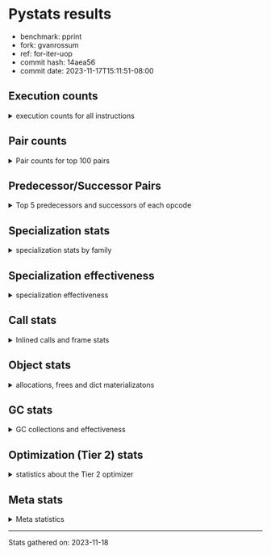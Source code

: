 
# Pystats results

- benchmark: pprint
- fork: gvanrossum
- ref: for-iter-uop
- commit hash: 14aea56
- commit date: 2023-11-17T15:11:51-08:00

## Execution counts

<details>
<summary> execution counts for all instructions </summary>

|Name | Count | Self | Cumulative | Miss ratio | 
|---|---:|---:|---:|---:|
| LOAD_FAST | 4,280,021,520 | 19.2% | 19.2% |  |
| STORE_FAST | 1,976,008,400 | 8.9% | 28.1% |  |
| LOAD_GLOBAL_BUILTIN | 1,848,006,100 | 8.3% | 36.4% |  |
| LOAD_CONST | 1,464,005,200 | 6.6% | 43.0% |  |
| POP_JUMP_IF_FALSE | 1,448,005,440 | 6.5% | 49.5% |  |
| TO_BOOL_BOOL | 1,208,002,400 | 5.4% | 54.9% |  |
| LOAD_FAST_LOAD_FAST | 1,008,008,880 | 4.5% | 59.4% |  |
| CALL_BUILTIN_FAST | 624,002,340 | 2.8% | 62.2% |  |
| RETURN_VALUE | 608,001,360 | 2.7% | 64.9% |  |
| POP_JUMP_IF_TRUE | 600,000,640 | 2.7% | 67.6% |  |
| RESUME_CHECK | 512,003,980 | 2.3% | 69.9% |  |
| CALL_BUILTIN_O | 496,001,400 | 2.2% | 72.2% |  |
| CALL_PY_EXACT_ARGS | 344,003,720 | 1.5% | 73.7% |  |
| POP_TOP | 344,001,360 | 1.5% | 75.2% |  |
| LOAD_ATTR | 336,087,040 | 1.5% | 76.8% |  |
| LOAD_ATTR_METHOD_WITH_VALUES | 320,003,980 | 1.4% | 78.2% |  |
| BUILD_TUPLE | 312,000,560 | 1.4% | 79.6% |  |
| LOAD_GLOBAL_MODULE | 304,001,420 | 1.4% | 81.0% |  |
| CONTAINS_OP | 280,002,000 | 1.3% | 82.2% |  |
| UNPACK_SEQUENCE_TUPLE | 264,000,340 | 1.2% | 83.4% |  |
| IS_OP | 240,000,560 | 1.1% | 84.5% |  |
| ENTER_EXECUTOR | 239,998,400 | 1.1% | 85.6% |  |
| PUSH_NULL | 232,001,440 | 1.0% | 86.6% |  |
| CALL_TYPE_1 | 184,001,300 | 0.8% | 87.4% |  |
| LOAD_ATTR_INSTANCE_VALUE | 176,001,560 | 0.8% | 88.2% |  |
| INTERPRETER_EXIT | 168,000,160 | 0.8% | 89.0% |  |
| FOR_ITER_LIST | 136,860,620 | 0.6% | 89.6% | 33.4% |
| LOAD_ATTR_METHOD_NO_DICT | 120,000,640 | 0.5% | 90.1% |  |
| EXTENDED_ARG | 120,000,160 | 0.5% | 90.7% |  |
| RETURN_CONST | 104,000,240 | 0.5% | 91.1% |  |
| CALL_METHOD_DESCRIPTOR_O | 104,000,180 | 0.5% | 91.6% |  |
| FOR_ITER_TUPLE | 96,863,760 | 0.4% | 92.0% | 47.2% |
| CALL | 96,027,540 | 0.4% | 92.5% |  |
| BINARY_OP | 96,025,120 | 0.4% | 92.9% |  |
| BINARY_OP_ADD_INT | 96,000,320 | 0.4% | 93.3% |  |
| DELETE_SUBSCR | 96,000,240 | 0.4% | 93.8% |  |
| GET_ITER | 96,000,160 | 0.4% | 94.2% |  |
| BUILD_LIST | 96,000,160 | 0.4% | 94.6% |  |
| STORE_SUBSCR_DICT | 96,000,140 | 0.4% | 95.0% |  |
| COPY | 96,000,080 | 0.4% | 95.5% |  |
| TO_BOOL_NONE | 96,000,080 | 0.4% | 95.9% |  |
| FORMAT_SIMPLE | 96,000,000 | 0.4% | 96.3% |  |
| CONVERT_VALUE | 96,000,000 | 0.4% | 96.8% |  |
| STORE_ATTR_SLOT | 95,999,960 | 0.4% | 97.2% |  |
| BINARY_SUBSCR_TUPLE_INT | 95,999,920 | 0.4% | 97.6% |  |
| COMPARE_OP_INT | 80,000,160 | 0.4% | 98.0% |  |
| TO_BOOL | 72,019,860 | 0.3% | 98.3% |  |
| CALL_LEN | 56,000,020 | 0.3% | 98.6% |  |
| JUMP_FORWARD | 48,000,240 | 0.2% | 98.8% |  |
| BUILD_STRING | 48,000,000 | 0.2% | 99.0% |  |
| LOAD_ATTR_SLOT | 47,999,920 | 0.2% | 99.2% |  |
| STORE_FAST_STORE_FAST | 32,000,480 | 0.1% | 99.4% |  |
| NOP | 24,000,640 | 0.1% | 99.5% |  |
| CALL_METHOD_DESCRIPTOR_NOARGS | 24,000,560 | 0.1% | 99.6% |  |
| UNPACK_SEQUENCE_TWO_TUPLE | 24,000,280 | 0.1% | 99.7% |  |
| TO_BOOL_LIST | 24,000,120 | 0.1% | 99.8% |  |
| CALL_KW | 24,000,000 | 0.1% | 99.9% |  |
| BINARY_OP_SUBTRACT_INT | 16,000,300 | 0.1% | 100.0% |  |
| LOAD_ATTR_METHOD_LAZY_DICT | 8,000,160 | 0.0% | 100.0% |  |
| LOAD_GLOBAL | 2,560 | 0.0% | 100.0% |  |
| JUMP_BACKWARD | 1,780 | 0.0% | 100.0% |  |
| UNPACK_SEQUENCE | 360 | 0.0% | 100.0% |  |
| RESUME | 340 | 0.0% | 100.0% |  |
| COMPARE_OP | 320 | 0.0% | 100.0% |  |
| LOAD_DEREF | 320 | 0.0% | 100.0% |  |
| LOAD_ATTR_MODULE | 240 | 0.0% | 100.0% |  |
| STORE_SUBSCR | 200 | 0.0% | 100.0% |  |
| BINARY_SUBSCR | 160 | 0.0% | 100.0% |  |
| CALL_FUNCTION_EX | 160 | 0.0% | 100.0% |  |
| COPY_FREE_VARS | 160 | 0.0% | 100.0% |  |
| FOR_ITER | 160 | 0.0% | 100.0% |  |
| BINARY_OP_SUBTRACT_FLOAT | 120 | 0.0% | 100.0% |  |
| CHECK_EXC_MATCH | 80 | 0.0% | 100.0% |  |
| POP_EXCEPT | 80 | 0.0% | 100.0% |  |
| PUSH_EXC_INFO | 80 | 0.0% | 100.0% |  |
| BUILD_MAP | 80 | 0.0% | 100.0% |  |
| POP_JUMP_IF_NONE | 80 | 0.0% | 100.0% |  |
| STORE_ATTR | 80 | 0.0% | 100.0% |  |
| BINARY_OP_ADD_UNICODE | 60 | 0.0% | 100.0% |  |
| CALL_METHOD_DESCRIPTOR_FAST | 60 | 0.0% | 100.0% |  |
| LOAD_ATTR_NONDESCRIPTOR_WITH_VALUES | 60 | 0.0% | 100.0% |  |


</details>

## Pair counts

<details>
<summary> Pair counts for top 100 pairs </summary>

|Pair | Count | Self | Cumulative | 
|---|---:|---:|---:|
| LOAD_GLOBAL_BUILTIN LOAD_FAST | 1,152,004,560 | 5.2% | 5.2% |
| STORE_FAST LOAD_FAST | 1,000,004,560 | 4.5% | 9.7% |
| LOAD_FAST LOAD_GLOBAL_BUILTIN | 696,001,120 | 3.1% | 12.8% |
| POP_JUMP_IF_FALSE LOAD_GLOBAL_BUILTIN | 664,001,320 | 3.0% | 15.8% |
| TO_BOOL_BOOL POP_JUMP_IF_FALSE | 632,002,180 | 2.8% | 18.6% |
| STORE_FAST STORE_FAST | 512,000,800 | 2.3% | 20.9% |
| POP_JUMP_IF_FALSE LOAD_FAST | 496,002,560 | 2.2% | 23.1% |
| LOAD_FAST TO_BOOL_BOOL | 488,000,360 | 2.2% | 25.3% |
| TO_BOOL_BOOL POP_JUMP_IF_TRUE | 480,000,100 | 2.2% | 27.5% |
| CALL_BUILTIN_FAST TO_BOOL_BOOL | 456,000,880 | 2.0% | 29.5% |
| LOAD_GLOBAL_BUILTIN CALL_BUILTIN_FAST | 456,000,880 | 2.0% | 31.6% |
| LOAD_FAST CALL_BUILTIN_O | 448,001,200 | 2.0% | 33.6% |
| LOAD_FAST LOAD_CONST | 432,001,360 | 1.9% | 35.5% |
| LOAD_CONST LOAD_CONST | 360,001,360 | 1.6% | 37.1% |
| CALL_PY_EXACT_ARGS RESUME_CHECK | 344,003,720 | 1.5% | 38.7% |
| POP_TOP LOAD_FAST | 336,000,960 | 1.5% | 40.2% |
| LOAD_FAST LOAD_ATTR_METHOD_WITH_VALUES | 320,003,720 | 1.4% | 41.6% |
| BUILD_TUPLE RETURN_VALUE | 312,000,560 | 1.4% | 43.0% |
| CONTAINS_OP POP_JUMP_IF_FALSE | 280,002,000 | 1.3% | 44.3% |
| LOAD_CONST STORE_FAST | 264,000,720 | 1.2% | 45.5% |
| RETURN_VALUE RETURN_VALUE | 264,000,480 | 1.2% | 46.7% |
| RETURN_VALUE UNPACK_SEQUENCE_TUPLE | 264,000,200 | 1.2% | 47.8% |
| UNPACK_SEQUENCE_TUPLE STORE_FAST | 256,000,280 | 1.1% | 49.0% |
| LOAD_ATTR IS_OP | 240,000,560 | 1.1% | 50.1% |
| LOAD_GLOBAL_BUILTIN LOAD_ATTR | 240,000,400 | 1.1% | 51.1% |
| POP_JUMP_IF_TRUE LOAD_FAST | 240,000,240 | 1.1% | 52.2% |
| POP_JUMP_IF_TRUE ENTER_EXECUTOR | 239,998,300 | 1.1% | 53.3% |
| LOAD_FAST PUSH_NULL | 232,001,120 | 1.0% | 54.3% |
| PUSH_NULL LOAD_FAST | 232,000,720 | 1.0% | 55.4% |
| CALL_BUILTIN_O POP_TOP | 232,000,460 | 1.0% | 56.4% |
| STORE_FAST LOAD_GLOBAL_BUILTIN | 224,000,720 | 1.0% | 57.4% |
| LOAD_ATTR_METHOD_WITH_VALUES LOAD_FAST_LOAD_FAST | 208,003,700 | 0.9% | 58.4% |
| LOAD_FAST_LOAD_FAST LOAD_FAST_LOAD_FAST | 208,002,400 | 0.9% | 59.3% |
| LOAD_FAST_LOAD_FAST CALL_PY_EXACT_ARGS | 208,002,400 | 0.9% | 60.2% |
| IS_OP POP_JUMP_IF_FALSE | 192,000,400 | 0.9% | 61.1% |
| RESUME_CHECK LOAD_GLOBAL_BUILTIN | 184,001,720 | 0.8% | 61.9% |
| LOAD_FAST CALL_TYPE_1 | 184,001,240 | 0.8% | 62.7% |
| CALL_TYPE_1 STORE_FAST | 184,001,240 | 0.8% | 63.6% |
| LOAD_GLOBAL_MODULE CONTAINS_OP | 184,001,240 | 0.8% | 64.4% |
| LOAD_FAST LOAD_GLOBAL_MODULE | 184,001,200 | 0.8% | 65.2% |
| LOAD_FAST LOAD_ATTR_INSTANCE_VALUE | 176,001,320 | 0.8% | 66.0% |
| CALL_BUILTIN_FAST STORE_FAST | 168,001,260 | 0.8% | 66.8% |
| LOAD_CONST CALL_BUILTIN_FAST | 168,000,720 | 0.8% | 67.5% |
| LOAD_ATTR_INSTANCE_VALUE TO_BOOL_BOOL | 168,000,680 | 0.8% | 68.3% |
| LOAD_CONST BUILD_TUPLE | 168,000,400 | 0.8% | 69.0% |
| CALL_BUILTIN_O LOAD_CONST | 168,000,320 | 0.8% | 69.8% |
| CACHE RESUME_CHECK | 168,000,000 | 0.8% | 70.5% |
| RESUME_CHECK LOAD_FAST | 160,002,140 | 0.7% | 71.3% |
| EXTENDED_ARG POP_JUMP_IF_FALSE | 120,000,160 | 0.5% | 71.8% |
| LOAD_FAST_LOAD_FAST LOAD_FAST | 112,001,440 | 0.5% | 72.3% |
| LOAD_FAST CALL_PY_EXACT_ARGS | 112,001,280 | 0.5% | 72.8% |
| LOAD_FAST LOAD_FAST_LOAD_FAST | 112,000,320 | 0.5% | 73.3% |
| LOAD_ATTR_METHOD_WITH_VALUES LOAD_FAST | 112,000,280 | 0.5% | 73.8% |
| LOAD_FAST CALL_METHOD_DESCRIPTOR_O | 103,999,960 | 0.5% | 74.3% |
| LOAD_FAST LOAD_ATTR | 96,001,560 | 0.4% | 74.7% |
| LOAD_FAST_LOAD_FAST CONTAINS_OP | 96,000,720 | 0.4% | 75.1% |
| LOAD_CONST LOAD_FAST_LOAD_FAST | 96,000,640 | 0.4% | 75.6% |
| POP_JUMP_IF_FALSE LOAD_CONST | 96,000,640 | 0.4% | 76.0% |
| CALL_BUILTIN_O STORE_FAST | 96,000,620 | 0.4% | 76.4% |
| STORE_FAST LOAD_CONST | 96,000,320 | 0.4% | 76.9% |
| LOAD_ATTR STORE_FAST | 96,000,280 | 0.4% | 77.3% |
| LOAD_FAST_LOAD_FAST DELETE_SUBSCR | 96,000,240 | 0.4% | 77.7% |
| BINARY_OP LOAD_FAST_LOAD_FAST | 96,000,180 | 0.4% | 78.2% |
| BUILD_LIST STORE_FAST | 96,000,160 | 0.4% | 78.6% |
| LOAD_FAST GET_ITER | 96,000,160 | 0.4% | 79.0% |
| LOAD_FAST_LOAD_FAST BUILD_TUPLE | 96,000,160 | 0.4% | 79.4% |
| POP_JUMP_IF_FALSE LOAD_FAST_LOAD_FAST | 96,000,160 | 0.4% | 79.9% |
| STORE_FAST BUILD_LIST | 96,000,160 | 0.4% | 80.3% |
| BINARY_OP_ADD_INT STORE_FAST | 96,000,140 | 0.4% | 80.7% |
| LOAD_CONST BINARY_OP_ADD_INT | 96,000,120 | 0.4% | 81.2% |
| TO_BOOL_BOOL EXTENDED_ARG | 96,000,120 | 0.4% | 81.6% |
| POP_JUMP_IF_FALSE POP_TOP | 96,000,080 | 0.4% | 82.0% |
| CALL_METHOD_DESCRIPTOR_O BINARY_OP | 96,000,080 | 0.4% | 82.5% |
| LOAD_ATTR_METHOD_NO_DICT LOAD_FAST | 96,000,080 | 0.4% | 82.9% |
| STORE_SUBSCR_DICT LOAD_CONST | 96,000,080 | 0.4% | 83.3% |
| TO_BOOL_NONE POP_JUMP_IF_FALSE | 96,000,080 | 0.4% | 83.8% |
| LOAD_FAST_LOAD_FAST STORE_SUBSCR_DICT | 96,000,040 | 0.4% | 84.2% |
| CONVERT_VALUE FORMAT_SIMPLE | 96,000,000 | 0.4% | 84.6% |
| LOAD_CONST LOAD_ATTR_METHOD_NO_DICT | 96,000,000 | 0.4% | 85.1% |
| LOAD_FAST CONVERT_VALUE | 96,000,000 | 0.4% | 85.5% |
| LOAD_FAST COPY | 96,000,000 | 0.4% | 85.9% |
| LOAD_FAST TO_BOOL_NONE | 96,000,000 | 0.4% | 86.3% |
| RETURN_CONST INTERPRETER_EXIT | 96,000,000 | 0.4% | 86.8% |
| RESUME_CHECK LOAD_FAST_LOAD_FAST | 95,999,960 | 0.4% | 87.2% |
| STORE_ATTR_SLOT RETURN_CONST | 95,999,960 | 0.4% | 87.6% |
| LOAD_FAST_LOAD_FAST STORE_ATTR_SLOT | 95,999,920 | 0.4% | 88.1% |
| BINARY_SUBSCR_TUPLE_INT CALL | 95,999,920 | 0.4% | 88.5% |
| LOAD_GLOBAL_MODULE LOAD_FAST | 95,999,920 | 0.4% | 88.9% |
| COPY TO_BOOL_BOOL | 95,999,840 | 0.4% | 89.4% |
| LOAD_CONST BINARY_SUBSCR_TUPLE_INT | 95,999,840 | 0.4% | 89.8% |
| ENTER_EXECUTOR FOR_ITER_LIST | 78,085,140 | 0.4% | 90.1% |
| LOAD_FAST TO_BOOL | 72,000,760 | 0.3% | 90.5% |
| TO_BOOL POP_JUMP_IF_TRUE | 72,000,260 | 0.3% | 90.8% |
| DELETE_SUBSCR LOAD_FAST | 72,000,160 | 0.3% | 91.1% |
| RETURN_VALUE INTERPRETER_EXIT | 72,000,160 | 0.3% | 91.4% |
| POP_JUMP_IF_TRUE LOAD_CONST | 72,000,160 | 0.3% | 91.8% |
| ENTER_EXECUTOR POP_JUMP_IF_FALSE | 71,999,760 | 0.3% | 92.1% |
| FOR_ITER_TUPLE STORE_FAST | 58,172,940 | 0.3% | 92.3% |
| FOR_ITER_LIST LOAD_FAST_LOAD_FAST | 58,171,180 | 0.3% | 92.6% |
| ENTER_EXECUTOR FOR_ITER_TUPLE | 57,914,220 | 0.3% | 92.9% |


</details>

## Predecessor/Successor Pairs

<details>
<summary> Top 5 predecessors and successors of each opcode </summary>

### CACHE

<details>
<summary> Successors and predecessors for CACHE </summary>

|Successors | Count | Percentage | 
|---|---:|---:|
| RESUME_CHECK | 168,000,000 | 100.0% |
| RESUME | 160 | 0.0% |


</details>

### BINARY_SUBSCR

<details>
<summary> Successors and predecessors for BINARY_SUBSCR </summary>

|Predecessors | Count | Percentage | 
|---|---:|---:|
| LOAD_CONST | 160 | 100.0% |

|Successors | Count | Percentage | 
|---|---:|---:|
| CALL | 80 | 50.0% |
| BINARY_SUBSCR_TUPLE_INT | 80 | 50.0% |


</details>

### CHECK_EXC_MATCH

<details>
<summary> Successors and predecessors for CHECK_EXC_MATCH </summary>

|Predecessors | Count | Percentage | 
|---|---:|---:|
| LOAD_GLOBAL_BUILTIN | 60 | 75.0% |
| LOAD_GLOBAL | 20 | 25.0% |

|Successors | Count | Percentage | 
|---|---:|---:|
| POP_JUMP_IF_FALSE | 80 | 100.0% |


</details>

### DELETE_SUBSCR

<details>
<summary> Successors and predecessors for DELETE_SUBSCR </summary>

|Predecessors | Count | Percentage | 
|---|---:|---:|
| LOAD_FAST_LOAD_FAST | 96,000,240 | 100.0% |

|Successors | Count | Percentage | 
|---|---:|---:|
| LOAD_FAST | 72,000,160 | 75.0% |
| LOAD_CONST | 24,000,000 | 25.0% |
| RETURN_CONST | 80 | 0.0% |


</details>

### FORMAT_SIMPLE

<details>
<summary> Successors and predecessors for FORMAT_SIMPLE </summary>

|Predecessors | Count | Percentage | 
|---|---:|---:|
| CONVERT_VALUE | 96,000,000 | 100.0% |

|Successors | Count | Percentage | 
|---|---:|---:|
| BUILD_STRING | 48,000,000 | 50.0% |
| LOAD_CONST | 48,000,000 | 50.0% |


</details>

### GET_ITER

<details>
<summary> Successors and predecessors for GET_ITER </summary>

|Predecessors | Count | Percentage | 
|---|---:|---:|
| LOAD_FAST | 96,000,160 | 100.0% |

|Successors | Count | Percentage | 
|---|---:|---:|
| FOR_ITER_LIST | 57,913,000 | 60.3% |
| FOR_ITER_TUPLE | 38,087,040 | 39.7% |
| FOR_ITER | 120 | 0.0% |


</details>

### INTERPRETER_EXIT

<details>
<summary> Successors and predecessors for INTERPRETER_EXIT </summary>

|Predecessors | Count | Percentage | 
|---|---:|---:|
| RETURN_CONST | 96,000,000 | 57.1% |
| RETURN_VALUE | 72,000,160 | 42.9% |


</details>

### NOP

<details>
<summary> Successors and predecessors for NOP </summary>

|Predecessors | Count | Percentage | 
|---|---:|---:|
| RESUME_CHECK | 23,999,960 | 100.0% |
| STORE_FAST | 480 | 0.0% |
| POP_TOP | 160 | 0.0% |
| RESUME | 40 | 0.0% |

|Successors | Count | Percentage | 
|---|---:|---:|
| LOAD_FAST | 24,000,000 | 100.0% |
| LOAD_GLOBAL_BUILTIN | 400 | 0.0% |
| LOAD_DEREF | 160 | 0.0% |
| LOAD_GLOBAL | 80 | 0.0% |


</details>

### POP_EXCEPT

<details>
<summary> Successors and predecessors for POP_EXCEPT </summary>

|Predecessors | Count | Percentage | 
|---|---:|---:|
| STORE_FAST | 80 | 100.0% |

|Successors | Count | Percentage | 
|---|---:|---:|
| JUMP_BACKWARD | 80 | 100.0% |


</details>

### POP_TOP

<details>
<summary> Successors and predecessors for POP_TOP </summary>

|Predecessors | Count | Percentage | 
|---|---:|---:|
| CALL_BUILTIN_O | 232,000,460 | 67.4% |
| POP_JUMP_IF_FALSE | 96,000,080 | 27.9% |
| RETURN_CONST | 8,000,240 | 2.3% |
| CALL_METHOD_DESCRIPTOR_O | 8,000,100 | 2.3% |
| CALL | 480 | 0.0% |

|Successors | Count | Percentage | 
|---|---:|---:|
| LOAD_FAST | 336,000,960 | 97.7% |
| RETURN_CONST | 8,000,080 | 2.3% |
| NOP | 160 | 0.0% |
| LOAD_CONST | 80 | 0.0% |
| LOAD_FAST_LOAD_FAST | 80 | 0.0% |


</details>

### PUSH_EXC_INFO

<details>
<summary> Successors and predecessors for PUSH_EXC_INFO </summary>

|Predecessors | Count | Percentage | 
|---|---:|---:|
| ENTER_EXECUTOR | 80 | 100.0% |

|Successors | Count | Percentage | 
|---|---:|---:|
| LOAD_GLOBAL | 40 | 50.0% |
| LOAD_GLOBAL_BUILTIN | 40 | 50.0% |


</details>

### PUSH_NULL

<details>
<summary> Successors and predecessors for PUSH_NULL </summary>

|Predecessors | Count | Percentage | 
|---|---:|---:|
| LOAD_FAST | 232,001,120 | 100.0% |
| LOAD_DEREF | 160 | 0.0% |
| LOAD_ATTR_MODULE | 120 | 0.0% |
| LOAD_ATTR | 40 | 0.0% |

|Successors | Count | Percentage | 
|---|---:|---:|
| LOAD_FAST | 232,000,720 | 100.0% |
| CALL | 640 | 0.0% |
| LOAD_FAST_LOAD_FAST | 80 | 0.0% |


</details>

### RETURN_VALUE

<details>
<summary> Successors and predecessors for RETURN_VALUE </summary>

|Predecessors | Count | Percentage | 
|---|---:|---:|
| BUILD_TUPLE | 312,000,560 | 51.3% |
| RETURN_VALUE | 264,000,480 | 43.4% |
| COMPARE_OP_INT | 23,999,960 | 3.9% |
| LOAD_FAST | 8,000,240 | 1.3% |
| CALL_METHOD_DESCRIPTOR_NOARGS | 60 | 0.0% |

|Successors | Count | Percentage | 
|---|---:|---:|
| RETURN_VALUE | 264,000,480 | 43.4% |
| UNPACK_SEQUENCE_TUPLE | 264,000,200 | 43.4% |
| INTERPRETER_EXIT | 72,000,160 | 11.8% |
| STORE_FAST | 8,000,080 | 1.3% |
| UNPACK_SEQUENCE | 280 | 0.0% |


</details>

### STORE_SUBSCR

<details>
<summary> Successors and predecessors for STORE_SUBSCR </summary>

|Predecessors | Count | Percentage | 
|---|---:|---:|
| LOAD_FAST_LOAD_FAST | 200 | 100.0% |

|Successors | Count | Percentage | 
|---|---:|---:|
| STORE_SUBSCR_DICT | 100 | 50.0% |
| LOAD_CONST | 80 | 40.0% |
| LOAD_FAST | 20 | 10.0% |


</details>

### TO_BOOL

<details>
<summary> Successors and predecessors for TO_BOOL </summary>

|Predecessors | Count | Percentage | 
|---|---:|---:|
| LOAD_FAST | 72,000,760 | 100.0% |
| TO_BOOL | 18,340 | 0.0% |
| CALL | 200 | 0.0% |
| CALL_BUILTIN_FAST | 200 | 0.0% |
| COPY | 160 | 0.0% |

|Successors | Count | Percentage | 
|---|---:|---:|
| POP_JUMP_IF_TRUE | 72,000,260 | 100.0% |
| TO_BOOL | 18,340 | 0.0% |
| TO_BOOL_BOOL | 640 | 0.0% |
| POP_JUMP_IF_FALSE | 460 | 0.0% |
| TO_BOOL_NONE | 80 | 0.0% |


</details>

### BINARY_OP

<details>
<summary> Successors and predecessors for BINARY_OP </summary>

|Predecessors | Count | Percentage | 
|---|---:|---:|
| CALL_METHOD_DESCRIPTOR_O | 96,000,080 | 100.0% |
| BINARY_OP | 24,280 | 0.0% |
| LOAD_CONST | 280 | 0.0% |
| LOAD_FAST | 280 | 0.0% |
| CALL | 80 | 0.0% |

|Successors | Count | Percentage | 
|---|---:|---:|
| LOAD_FAST_LOAD_FAST | 96,000,180 | 100.0% |
| BINARY_OP | 24,280 | 0.0% |
| STORE_FAST | 220 | 0.0% |
| BINARY_OP_ADD_INT | 160 | 0.0% |
| BINARY_OP_SUBTRACT_INT | 100 | 0.0% |


</details>

### BUILD_LIST

<details>
<summary> Successors and predecessors for BUILD_LIST </summary>

|Predecessors | Count | Percentage | 
|---|---:|---:|
| STORE_FAST | 96,000,160 | 100.0% |

|Successors | Count | Percentage | 
|---|---:|---:|
| STORE_FAST | 96,000,160 | 100.0% |


</details>

### BUILD_MAP

<details>
<summary> Successors and predecessors for BUILD_MAP </summary>

|Predecessors | Count | Percentage | 
|---|---:|---:|
| LOAD_CONST | 80 | 100.0% |

|Successors | Count | Percentage | 
|---|---:|---:|
| LOAD_CONST | 80 | 100.0% |


</details>

### BUILD_STRING

<details>
<summary> Successors and predecessors for BUILD_STRING </summary>

|Predecessors | Count | Percentage | 
|---|---:|---:|
| FORMAT_SIMPLE | 48,000,000 | 100.0% |

|Successors | Count | Percentage | 
|---|---:|---:|
| CALL_BUILTIN_O | 47,999,920 | 100.0% |
| CALL | 80 | 0.0% |


</details>

### BUILD_TUPLE

<details>
<summary> Successors and predecessors for BUILD_TUPLE </summary>

|Predecessors | Count | Percentage | 
|---|---:|---:|
| LOAD_CONST | 168,000,400 | 53.8% |
| LOAD_FAST_LOAD_FAST | 96,000,160 | 30.8% |
| CALL | 48,000,000 | 15.4% |

|Successors | Count | Percentage | 
|---|---:|---:|
| RETURN_VALUE | 312,000,560 | 100.0% |


</details>

### CALL

<details>
<summary> Successors and predecessors for CALL </summary>

|Predecessors | Count | Percentage | 
|---|---:|---:|
| BINARY_SUBSCR_TUPLE_INT | 95,999,920 | 100.0% |
| CALL | 24,380 | 0.0% |
| LOAD_FAST | 1,200 | 0.0% |
| PUSH_NULL | 640 | 0.0% |
| LOAD_FAST_LOAD_FAST | 320 | 0.0% |

|Successors | Count | Percentage | 
|---|---:|---:|
| BUILD_TUPLE | 48,000,000 | 50.0% |
| LOAD_GLOBAL_MODULE | 47,999,920 | 50.0% |
| CALL | 24,380 | 0.0% |
| STORE_FAST | 500 | 0.0% |
| POP_TOP | 480 | 0.0% |


</details>

### CALL_FUNCTION_EX

<details>
<summary> Successors and predecessors for CALL_FUNCTION_EX </summary>

|Predecessors | Count | Percentage | 
|---|---:|---:|
| LOAD_FAST | 160 | 100.0% |

|Successors | Count | Percentage | 
|---|---:|---:|
| COPY_FREE_VARS | 160 | 100.0% |


</details>

### CALL_KW

<details>
<summary> Successors and predecessors for CALL_KW </summary>

|Predecessors | Count | Percentage | 
|---|---:|---:|
| LOAD_CONST | 24,000,000 | 100.0% |

|Successors | Count | Percentage | 
|---|---:|---:|
| STORE_FAST | 24,000,000 | 100.0% |


</details>

### COMPARE_OP

<details>
<summary> Successors and predecessors for COMPARE_OP </summary>

|Predecessors | Count | Percentage | 
|---|---:|---:|
| LOAD_CONST | 200 | 62.5% |
| LOAD_ATTR | 40 | 12.5% |
| LOAD_FAST | 40 | 12.5% |
| LOAD_ATTR_SLOT | 40 | 12.5% |

|Successors | Count | Percentage | 
|---|---:|---:|
| COMPARE_OP_INT | 160 | 50.0% |
| POP_JUMP_IF_FALSE | 120 | 37.5% |
| RETURN_VALUE | 40 | 12.5% |


</details>

### CONTAINS_OP

<details>
<summary> Successors and predecessors for CONTAINS_OP </summary>

|Predecessors | Count | Percentage | 
|---|---:|---:|
| LOAD_GLOBAL_MODULE | 184,001,240 | 65.7% |
| LOAD_FAST_LOAD_FAST | 96,000,720 | 34.3% |
| LOAD_GLOBAL | 40 | 0.0% |

|Successors | Count | Percentage | 
|---|---:|---:|
| POP_JUMP_IF_FALSE | 280,002,000 | 100.0% |


</details>

### CONVERT_VALUE

<details>
<summary> Successors and predecessors for CONVERT_VALUE </summary>

|Predecessors | Count | Percentage | 
|---|---:|---:|
| LOAD_FAST | 96,000,000 | 100.0% |

|Successors | Count | Percentage | 
|---|---:|---:|
| FORMAT_SIMPLE | 96,000,000 | 100.0% |


</details>

### COPY

<details>
<summary> Successors and predecessors for COPY </summary>

|Predecessors | Count | Percentage | 
|---|---:|---:|
| LOAD_FAST | 96,000,000 | 100.0% |
| BINARY_OP_ADD_INT | 60 | 0.0% |
| BINARY_OP | 20 | 0.0% |

|Successors | Count | Percentage | 
|---|---:|---:|
| TO_BOOL_BOOL | 95,999,840 | 100.0% |
| TO_BOOL | 160 | 0.0% |
| STORE_FAST_STORE_FAST | 80 | 0.0% |


</details>

### COPY_FREE_VARS

<details>
<summary> Successors and predecessors for COPY_FREE_VARS </summary>

|Predecessors | Count | Percentage | 
|---|---:|---:|
| CALL_FUNCTION_EX | 160 | 100.0% |

|Successors | Count | Percentage | 
|---|---:|---:|
| RESUME_CHECK | 120 | 75.0% |
| RESUME | 40 | 25.0% |


</details>

### ENTER_EXECUTOR

<details>
<summary> Successors and predecessors for ENTER_EXECUTOR </summary>

|Predecessors | Count | Percentage | 
|---|---:|---:|
| POP_JUMP_IF_TRUE | 239,998,300 | 100.0% |
| JUMP_BACKWARD | 100 | 0.0% |

|Successors | Count | Percentage | 
|---|---:|---:|
| FOR_ITER_LIST | 78,085,140 | 32.5% |
| POP_JUMP_IF_FALSE | 71,999,760 | 30.0% |
| FOR_ITER_TUPLE | 57,914,220 | 24.1% |
| CALL_PY_EXACT_ARGS | 23,999,680 | 10.0% |
| LOAD_GLOBAL_BUILTIN | 7,999,520 | 3.3% |


</details>

### EXTENDED_ARG

<details>
<summary> Successors and predecessors for EXTENDED_ARG </summary>

|Predecessors | Count | Percentage | 
|---|---:|---:|
| TO_BOOL_BOOL | 96,000,120 | 80.0% |
| IS_OP | 24,000,000 | 20.0% |
| TO_BOOL | 40 | 0.0% |

|Successors | Count | Percentage | 
|---|---:|---:|
| POP_JUMP_IF_FALSE | 120,000,160 | 100.0% |


</details>

### FOR_ITER

<details>
<summary> Successors and predecessors for FOR_ITER </summary>

|Predecessors | Count | Percentage | 
|---|---:|---:|
| GET_ITER | 120 | 75.0% |
| JUMP_BACKWARD | 40 | 25.0% |

|Successors | Count | Percentage | 
|---|---:|---:|
| STORE_FAST | 40 | 25.0% |
| UNPACK_SEQUENCE | 40 | 25.0% |
| FOR_ITER_LIST | 40 | 25.0% |
| FOR_ITER_TUPLE | 40 | 25.0% |


</details>

### IS_OP

<details>
<summary> Successors and predecessors for IS_OP </summary>

|Predecessors | Count | Percentage | 
|---|---:|---:|
| LOAD_ATTR | 240,000,560 | 100.0% |

|Successors | Count | Percentage | 
|---|---:|---:|
| POP_JUMP_IF_FALSE | 192,000,400 | 80.0% |
| POP_JUMP_IF_TRUE | 24,000,160 | 10.0% |
| EXTENDED_ARG | 24,000,000 | 10.0% |


</details>

### JUMP_BACKWARD

<details>
<summary> Successors and predecessors for JUMP_BACKWARD </summary>

|Predecessors | Count | Percentage | 
|---|---:|---:|
| POP_JUMP_IF_TRUE | 1,700 | 95.5% |
| POP_EXCEPT | 80 | 4.5% |

|Successors | Count | Percentage | 
|---|---:|---:|
| FOR_ITER_TUPLE | 640 | 36.0% |
| FOR_ITER_LIST | 600 | 33.7% |
| LOAD_FAST | 400 | 22.5% |
| ENTER_EXECUTOR | 100 | 5.6% |
| FOR_ITER | 40 | 2.2% |


</details>

### JUMP_FORWARD

<details>
<summary> Successors and predecessors for JUMP_FORWARD </summary>

|Predecessors | Count | Percentage | 
|---|---:|---:|
| STORE_FAST | 48,000,160 | 100.0% |
| LOAD_FAST | 80 | 0.0% |

|Successors | Count | Percentage | 
|---|---:|---:|
| LOAD_GLOBAL_BUILTIN | 24,000,120 | 50.0% |
| LOAD_FAST | 24,000,000 | 50.0% |
| LOAD_FAST_LOAD_FAST | 80 | 0.0% |
| LOAD_GLOBAL | 40 | 0.0% |


</details>

### LOAD_ATTR

<details>
<summary> Successors and predecessors for LOAD_ATTR </summary>

|Predecessors | Count | Percentage | 
|---|---:|---:|
| LOAD_GLOBAL_BUILTIN | 240,000,400 | 71.4% |
| LOAD_FAST | 96,001,560 | 28.6% |
| LOAD_ATTR | 84,420 | 0.0% |
| LOAD_GLOBAL | 240 | 0.0% |
| LOAD_CONST | 160 | 0.0% |

|Successors | Count | Percentage | 
|---|---:|---:|
| IS_OP | 240,000,560 | 71.4% |
| STORE_FAST | 96,000,280 | 28.6% |
| LOAD_ATTR | 84,420 | 0.0% |
| LOAD_ATTR_METHOD_WITH_VALUES | 260 | 0.0% |
| LOAD_FAST | 240 | 0.0% |


</details>

### LOAD_CONST

<details>
<summary> Successors and predecessors for LOAD_CONST </summary>

|Predecessors | Count | Percentage | 
|---|---:|---:|
| LOAD_FAST | 432,001,360 | 29.5% |
| LOAD_CONST | 360,001,360 | 24.6% |
| CALL_BUILTIN_O | 168,000,320 | 11.5% |
| POP_JUMP_IF_FALSE | 96,000,640 | 6.6% |
| STORE_FAST | 96,000,320 | 6.6% |

|Successors | Count | Percentage | 
|---|---:|---:|
| LOAD_CONST | 360,001,360 | 24.6% |
| STORE_FAST | 264,000,720 | 18.0% |
| CALL_BUILTIN_FAST | 168,000,720 | 11.5% |
| BUILD_TUPLE | 168,000,400 | 11.5% |
| LOAD_FAST_LOAD_FAST | 96,000,640 | 6.6% |


</details>

### LOAD_DEREF

<details>
<summary> Successors and predecessors for LOAD_DEREF </summary>

|Predecessors | Count | Percentage | 
|---|---:|---:|
| NOP | 160 | 50.0% |
| STORE_FAST | 160 | 50.0% |

|Successors | Count | Percentage | 
|---|---:|---:|
| PUSH_NULL | 160 | 50.0% |
| STORE_FAST | 160 | 50.0% |


</details>

### LOAD_FAST

<details>
<summary> Successors and predecessors for LOAD_FAST </summary>

|Predecessors | Count | Percentage | 
|---|---:|---:|
| LOAD_GLOBAL_BUILTIN | 1,152,004,560 | 26.9% |
| STORE_FAST | 1,000,004,560 | 23.4% |
| POP_JUMP_IF_FALSE | 496,002,560 | 11.6% |
| POP_TOP | 336,000,960 | 7.9% |
| POP_JUMP_IF_TRUE | 240,000,240 | 5.6% |

|Successors | Count | Percentage | 
|---|---:|---:|
| LOAD_GLOBAL_BUILTIN | 696,001,120 | 16.3% |
| TO_BOOL_BOOL | 488,000,360 | 11.4% |
| CALL_BUILTIN_O | 448,001,200 | 10.5% |
| LOAD_CONST | 432,001,360 | 10.1% |
| LOAD_ATTR_METHOD_WITH_VALUES | 320,003,720 | 7.5% |


</details>

### LOAD_FAST_LOAD_FAST

<details>
<summary> Successors and predecessors for LOAD_FAST_LOAD_FAST </summary>

|Predecessors | Count | Percentage | 
|---|---:|---:|
| LOAD_ATTR_METHOD_WITH_VALUES | 208,003,700 | 20.6% |
| LOAD_FAST_LOAD_FAST | 208,002,400 | 20.6% |
| LOAD_FAST | 112,000,320 | 11.1% |
| LOAD_CONST | 96,000,640 | 9.5% |
| BINARY_OP | 96,000,180 | 9.5% |

|Successors | Count | Percentage | 
|---|---:|---:|
| LOAD_FAST_LOAD_FAST | 208,002,400 | 20.6% |
| CALL_PY_EXACT_ARGS | 208,002,400 | 20.6% |
| LOAD_FAST | 112,001,440 | 11.1% |
| CONTAINS_OP | 96,000,720 | 9.5% |
| DELETE_SUBSCR | 96,000,240 | 9.5% |


</details>

### LOAD_GLOBAL

<details>
<summary> Successors and predecessors for LOAD_GLOBAL </summary>

|Predecessors | Count | Percentage | 
|---|---:|---:|
| LOAD_FAST | 800 | 31.2% |
| POP_JUMP_IF_FALSE | 680 | 26.6% |
| STORE_FAST | 160 | 6.2% |
| RESUME | 160 | 6.2% |
| RESUME_CHECK | 160 | 6.2% |

|Successors | Count | Percentage | 
|---|---:|---:|
| LOAD_GLOBAL_BUILTIN | 1,020 | 39.8% |
| LOAD_FAST | 720 | 28.1% |
| LOAD_GLOBAL_MODULE | 260 | 10.2% |
| LOAD_ATTR | 240 | 9.4% |
| CALL | 220 | 8.6% |


</details>

### POP_JUMP_IF_FALSE

<details>
<summary> Successors and predecessors for POP_JUMP_IF_FALSE </summary>

|Predecessors | Count | Percentage | 
|---|---:|---:|
| TO_BOOL_BOOL | 632,002,180 | 43.6% |
| CONTAINS_OP | 280,002,000 | 19.3% |
| IS_OP | 192,000,400 | 13.3% |
| EXTENDED_ARG | 120,000,160 | 8.3% |
| TO_BOOL_NONE | 96,000,080 | 6.6% |

|Successors | Count | Percentage | 
|---|---:|---:|
| LOAD_GLOBAL_BUILTIN | 664,001,320 | 45.9% |
| LOAD_FAST | 496,002,560 | 34.3% |
| LOAD_CONST | 96,000,640 | 6.6% |
| LOAD_FAST_LOAD_FAST | 96,000,160 | 6.6% |
| POP_TOP | 96,000,080 | 6.6% |


</details>

### POP_JUMP_IF_NONE

<details>
<summary> Successors and predecessors for POP_JUMP_IF_NONE </summary>

|Predecessors | Count | Percentage | 
|---|---:|---:|
| LOAD_FAST | 80 | 100.0% |

|Successors | Count | Percentage | 
|---|---:|---:|
| LOAD_CONST | 80 | 100.0% |


</details>

### POP_JUMP_IF_TRUE

<details>
<summary> Successors and predecessors for POP_JUMP_IF_TRUE </summary>

|Predecessors | Count | Percentage | 
|---|---:|---:|
| TO_BOOL_BOOL | 480,000,100 | 80.0% |
| TO_BOOL | 72,000,260 | 12.0% |
| IS_OP | 24,000,160 | 4.0% |
| TO_BOOL_LIST | 24,000,120 | 4.0% |

|Successors | Count | Percentage | 
|---|---:|---:|
| LOAD_FAST | 240,000,240 | 40.0% |
| ENTER_EXECUTOR | 239,998,300 | 40.0% |
| LOAD_CONST | 72,000,160 | 12.0% |
| LOAD_GLOBAL_BUILTIN | 48,000,040 | 8.0% |
| JUMP_BACKWARD | 1,700 | 0.0% |


</details>

### RETURN_CONST

<details>
<summary> Successors and predecessors for RETURN_CONST </summary>

|Predecessors | Count | Percentage | 
|---|---:|---:|
| STORE_ATTR_SLOT | 95,999,960 | 92.3% |
| POP_TOP | 8,000,080 | 7.7% |
| DELETE_SUBSCR | 80 | 0.0% |
| POP_JUMP_IF_TRUE | 80 | 0.0% |
| STORE_ATTR | 40 | 0.0% |

|Successors | Count | Percentage | 
|---|---:|---:|
| INTERPRETER_EXIT | 96,000,000 | 92.3% |
| POP_TOP | 8,000,240 | 7.7% |


</details>

### STORE_ATTR

<details>
<summary> Successors and predecessors for STORE_ATTR </summary>

|Predecessors | Count | Percentage | 
|---|---:|---:|
| LOAD_FAST_LOAD_FAST | 80 | 100.0% |

|Successors | Count | Percentage | 
|---|---:|---:|
| RETURN_CONST | 40 | 50.0% |
| STORE_ATTR_SLOT | 40 | 50.0% |


</details>

### STORE_FAST

<details>
<summary> Successors and predecessors for STORE_FAST </summary>

|Predecessors | Count | Percentage | 
|---|---:|---:|
| STORE_FAST | 512,000,800 | 25.9% |
| LOAD_CONST | 264,000,720 | 13.4% |
| UNPACK_SEQUENCE_TUPLE | 256,000,280 | 13.0% |
| CALL_TYPE_1 | 184,001,240 | 9.3% |
| CALL_BUILTIN_FAST | 168,001,260 | 8.5% |

|Successors | Count | Percentage | 
|---|---:|---:|
| LOAD_FAST | 1,000,004,560 | 50.6% |
| STORE_FAST | 512,000,800 | 25.9% |
| LOAD_GLOBAL_BUILTIN | 224,000,720 | 11.3% |
| LOAD_CONST | 96,000,320 | 4.9% |
| BUILD_LIST | 96,000,160 | 4.9% |


</details>

### STORE_FAST_STORE_FAST

<details>
<summary> Successors and predecessors for STORE_FAST_STORE_FAST </summary>

|Predecessors | Count | Percentage | 
|---|---:|---:|
| UNPACK_SEQUENCE_TWO_TUPLE | 24,000,280 | 75.0% |
| UNPACK_SEQUENCE_TUPLE | 8,000,060 | 25.0% |
| COPY | 80 | 0.0% |
| UNPACK_SEQUENCE | 60 | 0.0% |

|Successors | Count | Percentage | 
|---|---:|---:|
| LOAD_FAST | 24,000,320 | 75.0% |
| STORE_FAST | 8,000,080 | 25.0% |
| LOAD_GLOBAL | 40 | 0.0% |
| LOAD_GLOBAL_BUILTIN | 40 | 0.0% |


</details>

### UNPACK_SEQUENCE

<details>
<summary> Successors and predecessors for UNPACK_SEQUENCE </summary>

|Predecessors | Count | Percentage | 
|---|---:|---:|
| RETURN_VALUE | 280 | 77.8% |
| FOR_ITER | 40 | 11.1% |
| FOR_ITER_LIST | 40 | 11.1% |

|Successors | Count | Percentage | 
|---|---:|---:|
| UNPACK_SEQUENCE_TUPLE | 140 | 38.9% |
| STORE_FAST | 120 | 33.3% |
| STORE_FAST_STORE_FAST | 60 | 16.7% |
| UNPACK_SEQUENCE_TWO_TUPLE | 40 | 11.1% |


</details>

### RESUME

<details>
<summary> Successors and predecessors for RESUME </summary>

|Predecessors | Count | Percentage | 
|---|---:|---:|
| CACHE | 160 | 47.1% |
| CALL | 140 | 41.2% |
| COPY_FREE_VARS | 40 | 11.8% |

|Successors | Count | Percentage | 
|---|---:|---:|
| LOAD_GLOBAL | 160 | 47.1% |
| LOAD_FAST | 100 | 29.4% |
| NOP | 40 | 11.8% |
| LOAD_FAST_LOAD_FAST | 40 | 11.8% |


</details>

### BINARY_OP_ADD_INT

<details>
<summary> Successors and predecessors for BINARY_OP_ADD_INT </summary>

|Predecessors | Count | Percentage | 
|---|---:|---:|
| LOAD_CONST | 96,000,120 | 100.0% |
| BINARY_OP | 160 | 0.0% |
| LOAD_ATTR_INSTANCE_VALUE | 40 | 0.0% |

|Successors | Count | Percentage | 
|---|---:|---:|
| STORE_FAST | 96,000,140 | 100.0% |
| COPY | 60 | 0.0% |
| LOAD_FAST_LOAD_FAST | 60 | 0.0% |
| CALL_PY_EXACT_ARGS | 40 | 0.0% |
| CALL | 20 | 0.0% |


</details>

### BINARY_OP_ADD_UNICODE

<details>
<summary> Successors and predecessors for BINARY_OP_ADD_UNICODE </summary>

|Predecessors | Count | Percentage | 
|---|---:|---:|
| BINARY_OP | 60 | 100.0% |

|Successors | Count | Percentage | 
|---|---:|---:|
| STORE_FAST | 60 | 100.0% |


</details>

### BINARY_OP_SUBTRACT_FLOAT

<details>
<summary> Successors and predecessors for BINARY_OP_SUBTRACT_FLOAT </summary>

|Predecessors | Count | Percentage | 
|---|---:|---:|
| LOAD_FAST | 80 | 66.7% |
| BINARY_OP | 40 | 33.3% |

|Successors | Count | Percentage | 
|---|---:|---:|
| STORE_FAST | 120 | 100.0% |


</details>

### BINARY_OP_SUBTRACT_INT

<details>
<summary> Successors and predecessors for BINARY_OP_SUBTRACT_INT </summary>

|Predecessors | Count | Percentage | 
|---|---:|---:|
| LOAD_FAST | 16,000,120 | 100.0% |
| BINARY_OP | 100 | 0.0% |
| LOAD_FAST_LOAD_FAST | 80 | 0.0% |

|Successors | Count | Percentage | 
|---|---:|---:|
| STORE_FAST | 8,000,180 | 50.0% |
| LOAD_FAST | 8,000,060 | 50.0% |
| LOAD_CONST | 60 | 0.0% |


</details>

### BINARY_SUBSCR_TUPLE_INT

<details>
<summary> Successors and predecessors for BINARY_SUBSCR_TUPLE_INT </summary>

|Predecessors | Count | Percentage | 
|---|---:|---:|
| LOAD_CONST | 95,999,840 | 100.0% |
| BINARY_SUBSCR | 80 | 0.0% |

|Successors | Count | Percentage | 
|---|---:|---:|
| CALL | 95,999,920 | 100.0% |


</details>

### CALL_BUILTIN_FAST

<details>
<summary> Successors and predecessors for CALL_BUILTIN_FAST </summary>

|Predecessors | Count | Percentage | 
|---|---:|---:|
| LOAD_GLOBAL_BUILTIN | 456,000,880 | 73.1% |
| LOAD_CONST | 168,000,720 | 26.9% |
| LOAD_FAST | 440 | 0.0% |
| CALL | 300 | 0.0% |

|Successors | Count | Percentage | 
|---|---:|---:|
| TO_BOOL_BOOL | 456,000,880 | 73.1% |
| STORE_FAST | 168,001,260 | 26.9% |
| TO_BOOL | 200 | 0.0% |


</details>

### CALL_BUILTIN_O

<details>
<summary> Successors and predecessors for CALL_BUILTIN_O </summary>

|Predecessors | Count | Percentage | 
|---|---:|---:|
| LOAD_FAST | 448,001,200 | 90.3% |
| BUILD_STRING | 47,999,920 | 9.7% |
| CALL | 280 | 0.0% |

|Successors | Count | Percentage | 
|---|---:|---:|
| POP_TOP | 232,000,460 | 46.8% |
| LOAD_CONST | 168,000,320 | 33.9% |
| STORE_FAST | 96,000,620 | 19.4% |


</details>

### CALL_LEN

<details>
<summary> Successors and predecessors for CALL_LEN </summary>

|Predecessors | Count | Percentage | 
|---|---:|---:|
| LOAD_FAST | 55,999,960 | 100.0% |
| CALL | 60 | 0.0% |

|Successors | Count | Percentage | 
|---|---:|---:|
| LOAD_CONST | 47,999,960 | 85.7% |
| LOAD_FAST | 8,000,060 | 14.3% |


</details>

### CALL_METHOD_DESCRIPTOR_FAST

<details>
<summary> Successors and predecessors for CALL_METHOD_DESCRIPTOR_FAST </summary>

|Predecessors | Count | Percentage | 
|---|---:|---:|
| LOAD_CONST | 40 | 66.7% |
| CALL | 20 | 33.3% |

|Successors | Count | Percentage | 
|---|---:|---:|
| STORE_FAST | 60 | 100.0% |


</details>

### CALL_METHOD_DESCRIPTOR_NOARGS

<details>
<summary> Successors and predecessors for CALL_METHOD_DESCRIPTOR_NOARGS </summary>

|Predecessors | Count | Percentage | 
|---|---:|---:|
| LOAD_ATTR_METHOD_NO_DICT | 24,000,440 | 100.0% |
| CALL | 80 | 0.0% |
| LOAD_ATTR_METHOD_LAZY_DICT | 40 | 0.0% |

|Successors | Count | Percentage | 
|---|---:|---:|
| LOAD_GLOBAL_MODULE | 23,999,920 | 100.0% |
| LOAD_FAST | 540 | 0.0% |
| RETURN_VALUE | 60 | 0.0% |
| LOAD_GLOBAL | 40 | 0.0% |


</details>

### CALL_METHOD_DESCRIPTOR_O

<details>
<summary> Successors and predecessors for CALL_METHOD_DESCRIPTOR_O </summary>

|Predecessors | Count | Percentage | 
|---|---:|---:|
| LOAD_FAST | 103,999,960 | 100.0% |
| CALL | 140 | 0.0% |
| LOAD_CONST | 80 | 0.0% |

|Successors | Count | Percentage | 
|---|---:|---:|
| BINARY_OP | 96,000,080 | 92.3% |
| POP_TOP | 8,000,100 | 7.7% |


</details>

### CALL_PY_EXACT_ARGS

<details>
<summary> Successors and predecessors for CALL_PY_EXACT_ARGS </summary>

|Predecessors | Count | Percentage | 
|---|---:|---:|
| LOAD_FAST_LOAD_FAST | 208,002,400 | 60.5% |
| LOAD_FAST | 112,001,280 | 32.6% |
| ENTER_EXECUTOR | 23,999,680 | 7.0% |
| CALL | 280 | 0.0% |
| LOAD_CONST | 40 | 0.0% |

|Successors | Count | Percentage | 
|---|---:|---:|
| RESUME_CHECK | 344,003,720 | 100.0% |


</details>

### CALL_TYPE_1

<details>
<summary> Successors and predecessors for CALL_TYPE_1 </summary>

|Predecessors | Count | Percentage | 
|---|---:|---:|
| LOAD_FAST | 184,001,240 | 100.0% |
| CALL | 60 | 0.0% |

|Successors | Count | Percentage | 
|---|---:|---:|
| STORE_FAST | 184,001,240 | 100.0% |
| LOAD_ATTR | 60 | 0.0% |


</details>

### COMPARE_OP_INT

<details>
<summary> Successors and predecessors for COMPARE_OP_INT </summary>

|Predecessors | Count | Percentage | 
|---|---:|---:|
| LOAD_CONST | 48,000,040 | 60.0% |
| LOAD_ATTR_SLOT | 23,999,920 | 30.0% |
| LOAD_FAST | 8,000,040 | 10.0% |
| COMPARE_OP | 160 | 0.0% |

|Successors | Count | Percentage | 
|---|---:|---:|
| POP_JUMP_IF_FALSE | 56,000,200 | 70.0% |
| RETURN_VALUE | 23,999,960 | 30.0% |


</details>

### FOR_ITER_LIST

<details>
<summary> Successors and predecessors for FOR_ITER_LIST </summary>

|Predecessors | Count | Percentage | 
|---|---:|---:|
| ENTER_EXECUTOR | 78,085,140 | 57.1% |
| GET_ITER | 57,913,000 | 42.3% |
| FOR_ITER_TUPLE | 861,840 | 0.6% |
| JUMP_BACKWARD | 600 | 0.0% |
| FOR_ITER | 40 | 0.0% |

|Successors | Count | Percentage | 
|---|---:|---:|
| LOAD_FAST_LOAD_FAST | 58,171,180 | 42.5% |
| STORE_FAST | 53,827,340 | 39.3% |
| UNPACK_SEQUENCE_TWO_TUPLE | 24,000,240 | 17.5% |
| FOR_ITER_TUPLE | 861,820 | 0.6% |
| UNPACK_SEQUENCE | 40 | 0.0% |


</details>

### FOR_ITER_TUPLE

<details>
<summary> Successors and predecessors for FOR_ITER_TUPLE </summary>

|Predecessors | Count | Percentage | 
|---|---:|---:|
| ENTER_EXECUTOR | 57,914,220 | 59.8% |
| GET_ITER | 38,087,040 | 39.3% |
| FOR_ITER_LIST | 861,820 | 0.9% |
| JUMP_BACKWARD | 640 | 0.0% |
| FOR_ITER | 40 | 0.0% |

|Successors | Count | Percentage | 
|---|---:|---:|
| STORE_FAST | 58,172,940 | 60.1% |
| LOAD_FAST_LOAD_FAST | 37,828,980 | 39.1% |
| FOR_ITER_LIST | 861,840 | 0.9% |


</details>

### LOAD_ATTR_INSTANCE_VALUE

<details>
<summary> Successors and predecessors for LOAD_ATTR_INSTANCE_VALUE </summary>

|Predecessors | Count | Percentage | 
|---|---:|---:|
| LOAD_FAST | 176,001,320 | 100.0% |
| LOAD_ATTR | 200 | 0.0% |
| LOAD_FAST_LOAD_FAST | 40 | 0.0% |

|Successors | Count | Percentage | 
|---|---:|---:|
| TO_BOOL_BOOL | 168,000,680 | 95.5% |
| LOAD_FAST | 8,000,660 | 4.5% |
| TO_BOOL | 100 | 0.0% |
| LOAD_CONST | 60 | 0.0% |
| BINARY_OP_ADD_INT | 40 | 0.0% |


</details>

### LOAD_ATTR_METHOD_LAZY_DICT

<details>
<summary> Successors and predecessors for LOAD_ATTR_METHOD_LAZY_DICT </summary>

|Predecessors | Count | Percentage | 
|---|---:|---:|
| LOAD_FAST | 8,000,080 | 100.0% |
| LOAD_ATTR | 80 | 0.0% |

|Successors | Count | Percentage | 
|---|---:|---:|
| LOAD_FAST | 7,999,980 | 100.0% |
| LOAD_CONST | 120 | 0.0% |
| CALL_METHOD_DESCRIPTOR_NOARGS | 40 | 0.0% |
| CALL | 20 | 0.0% |


</details>

### LOAD_ATTR_METHOD_NO_DICT

<details>
<summary> Successors and predecessors for LOAD_ATTR_METHOD_NO_DICT </summary>

|Predecessors | Count | Percentage | 
|---|---:|---:|
| LOAD_CONST | 96,000,000 | 80.0% |
| LOAD_FAST | 23,999,920 | 20.0% |
| LOAD_FAST_LOAD_FAST | 520 | 0.0% |
| LOAD_ATTR | 160 | 0.0% |
| LOAD_ATTR_NONDESCRIPTOR_WITH_VALUES | 40 | 0.0% |

|Successors | Count | Percentage | 
|---|---:|---:|
| LOAD_FAST | 96,000,080 | 80.0% |
| CALL_METHOD_DESCRIPTOR_NOARGS | 24,000,440 | 20.0% |
| CALL | 60 | 0.0% |
| LOAD_GLOBAL_BUILTIN | 40 | 0.0% |
| LOAD_GLOBAL | 20 | 0.0% |


</details>

### LOAD_ATTR_METHOD_WITH_VALUES

<details>
<summary> Successors and predecessors for LOAD_ATTR_METHOD_WITH_VALUES </summary>

|Predecessors | Count | Percentage | 
|---|---:|---:|
| LOAD_FAST | 320,003,720 | 100.0% |
| LOAD_ATTR | 260 | 0.0% |

|Successors | Count | Percentage | 
|---|---:|---:|
| LOAD_FAST_LOAD_FAST | 208,003,700 | 65.0% |
| LOAD_FAST | 112,000,280 | 35.0% |


</details>

### LOAD_ATTR_MODULE

<details>
<summary> Successors and predecessors for LOAD_ATTR_MODULE </summary>

|Predecessors | Count | Percentage | 
|---|---:|---:|
| LOAD_GLOBAL_MODULE | 160 | 66.7% |
| LOAD_ATTR | 80 | 33.3% |

|Successors | Count | Percentage | 
|---|---:|---:|
| PUSH_NULL | 120 | 50.0% |
| STORE_FAST | 120 | 50.0% |


</details>

### LOAD_ATTR_NONDESCRIPTOR_WITH_VALUES

<details>
<summary> Successors and predecessors for LOAD_ATTR_NONDESCRIPTOR_WITH_VALUES </summary>

|Predecessors | Count | Percentage | 
|---|---:|---:|
| LOAD_FAST | 40 | 66.7% |
| LOAD_ATTR | 20 | 33.3% |

|Successors | Count | Percentage | 
|---|---:|---:|
| LOAD_ATTR_METHOD_NO_DICT | 40 | 66.7% |
| LOAD_ATTR | 20 | 33.3% |


</details>

### LOAD_ATTR_SLOT

<details>
<summary> Successors and predecessors for LOAD_ATTR_SLOT </summary>

|Predecessors | Count | Percentage | 
|---|---:|---:|
| LOAD_FAST | 47,999,840 | 100.0% |
| LOAD_ATTR | 80 | 0.0% |

|Successors | Count | Percentage | 
|---|---:|---:|
| LOAD_FAST | 23,999,960 | 50.0% |
| COMPARE_OP_INT | 23,999,920 | 50.0% |
| COMPARE_OP | 40 | 0.0% |


</details>

### LOAD_GLOBAL_BUILTIN

<details>
<summary> Successors and predecessors for LOAD_GLOBAL_BUILTIN </summary>

|Predecessors | Count | Percentage | 
|---|---:|---:|
| LOAD_FAST | 696,001,120 | 37.7% |
| POP_JUMP_IF_FALSE | 664,001,320 | 35.9% |
| STORE_FAST | 224,000,720 | 12.1% |
| RESUME_CHECK | 184,001,720 | 10.0% |
| POP_JUMP_IF_TRUE | 48,000,040 | 2.6% |

|Successors | Count | Percentage | 
|---|---:|---:|
| LOAD_FAST | 1,152,004,560 | 62.3% |
| CALL_BUILTIN_FAST | 456,000,880 | 24.7% |
| LOAD_ATTR | 240,000,400 | 13.0% |
| CALL | 200 | 0.0% |
| CHECK_EXC_MATCH | 60 | 0.0% |


</details>

### LOAD_GLOBAL_MODULE

<details>
<summary> Successors and predecessors for LOAD_GLOBAL_MODULE </summary>

|Predecessors | Count | Percentage | 
|---|---:|---:|
| LOAD_FAST | 184,001,200 | 60.5% |
| RESUME_CHECK | 48,000,040 | 15.8% |
| CALL | 47,999,920 | 15.8% |
| CALL_METHOD_DESCRIPTOR_NOARGS | 23,999,920 | 7.9% |
| LOAD_GLOBAL | 260 | 0.0% |

|Successors | Count | Percentage | 
|---|---:|---:|
| CONTAINS_OP | 184,001,240 | 60.5% |
| LOAD_FAST | 95,999,920 | 31.6% |
| LOAD_CONST | 23,999,960 | 7.9% |
| LOAD_ATTR_MODULE | 160 | 0.0% |
| LOAD_ATTR | 80 | 0.0% |


</details>

### RESUME_CHECK

<details>
<summary> Successors and predecessors for RESUME_CHECK </summary>

|Predecessors | Count | Percentage | 
|---|---:|---:|
| CALL_PY_EXACT_ARGS | 344,003,720 | 67.2% |
| CACHE | 168,000,000 | 32.8% |
| CALL | 140 | 0.0% |
| COPY_FREE_VARS | 120 | 0.0% |

|Successors | Count | Percentage | 
|---|---:|---:|
| LOAD_GLOBAL_BUILTIN | 184,001,720 | 35.9% |
| LOAD_FAST | 160,002,140 | 31.3% |
| LOAD_FAST_LOAD_FAST | 95,999,960 | 18.7% |
| LOAD_GLOBAL_MODULE | 48,000,040 | 9.4% |
| NOP | 23,999,960 | 4.7% |


</details>

### STORE_ATTR_SLOT

<details>
<summary> Successors and predecessors for STORE_ATTR_SLOT </summary>

|Predecessors | Count | Percentage | 
|---|---:|---:|
| LOAD_FAST_LOAD_FAST | 95,999,920 | 100.0% |
| STORE_ATTR | 40 | 0.0% |

|Successors | Count | Percentage | 
|---|---:|---:|
| RETURN_CONST | 95,999,960 | 100.0% |


</details>

### STORE_SUBSCR_DICT

<details>
<summary> Successors and predecessors for STORE_SUBSCR_DICT </summary>

|Predecessors | Count | Percentage | 
|---|---:|---:|
| LOAD_FAST_LOAD_FAST | 96,000,040 | 100.0% |
| STORE_SUBSCR | 100 | 0.0% |

|Successors | Count | Percentage | 
|---|---:|---:|
| LOAD_CONST | 96,000,080 | 100.0% |
| LOAD_FAST | 60 | 0.0% |


</details>

### TO_BOOL_BOOL

<details>
<summary> Successors and predecessors for TO_BOOL_BOOL </summary>

|Predecessors | Count | Percentage | 
|---|---:|---:|
| LOAD_FAST | 488,000,360 | 40.4% |
| CALL_BUILTIN_FAST | 456,000,880 | 37.7% |
| LOAD_ATTR_INSTANCE_VALUE | 168,000,680 | 13.9% |
| COPY | 95,999,840 | 7.9% |
| TO_BOOL | 640 | 0.0% |

|Successors | Count | Percentage | 
|---|---:|---:|
| POP_JUMP_IF_FALSE | 632,002,180 | 52.3% |
| POP_JUMP_IF_TRUE | 480,000,100 | 39.7% |
| EXTENDED_ARG | 96,000,120 | 7.9% |


</details>

### TO_BOOL_LIST

<details>
<summary> Successors and predecessors for TO_BOOL_LIST </summary>

|Predecessors | Count | Percentage | 
|---|---:|---:|
| LOAD_FAST | 24,000,080 | 100.0% |
| TO_BOOL | 40 | 0.0% |

|Successors | Count | Percentage | 
|---|---:|---:|
| POP_JUMP_IF_TRUE | 24,000,120 | 100.0% |


</details>

### TO_BOOL_NONE

<details>
<summary> Successors and predecessors for TO_BOOL_NONE </summary>

|Predecessors | Count | Percentage | 
|---|---:|---:|
| LOAD_FAST | 96,000,000 | 100.0% |
| TO_BOOL | 80 | 0.0% |

|Successors | Count | Percentage | 
|---|---:|---:|
| POP_JUMP_IF_FALSE | 96,000,080 | 100.0% |


</details>

### UNPACK_SEQUENCE_TUPLE

<details>
<summary> Successors and predecessors for UNPACK_SEQUENCE_TUPLE </summary>

|Predecessors | Count | Percentage | 
|---|---:|---:|
| RETURN_VALUE | 264,000,200 | 100.0% |
| UNPACK_SEQUENCE | 140 | 0.0% |

|Successors | Count | Percentage | 
|---|---:|---:|
| STORE_FAST | 256,000,280 | 97.0% |
| STORE_FAST_STORE_FAST | 8,000,060 | 3.0% |


</details>

### UNPACK_SEQUENCE_TWO_TUPLE

<details>
<summary> Successors and predecessors for UNPACK_SEQUENCE_TWO_TUPLE </summary>

|Predecessors | Count | Percentage | 
|---|---:|---:|
| FOR_ITER_LIST | 24,000,240 | 100.0% |
| UNPACK_SEQUENCE | 40 | 0.0% |

|Successors | Count | Percentage | 
|---|---:|---:|
| STORE_FAST_STORE_FAST | 24,000,280 | 100.0% |


</details>


</details>

## Specialization stats

<details>
<summary> specialization stats by family </summary>

### BINARY_OP

<details>
<summary> specialization stats for BINARY_OP family </summary>

|Kind | Count | Ratio | 
|---|---:|---:|
|     deferred | 96,000,560 | 46.1% |
|          hit | 112,000,800 | 53.8% |

| | Count | Ratio | 
|---|---:|---:|
| Success | 320 | 1.3% |
| Failure | 24,240 | 98.7% |

|Failure kind | Count | Ratio | 
|---|---:|---:|
| remainder | 24,220 | 99.9% |
| multiply different types | 20 | 0.1% |


</details>

### BINARY_SUBSCR

<details>
<summary> specialization stats for BINARY_SUBSCR family </summary>

|Kind | Count | Ratio | 
|---|---:|---:|
|     deferred | 80 | 0.0% |
|          hit | 95,999,920 | 100.0% |

| | Count | Ratio | 
|---|---:|---:|
| Success | 80 | 100.0% |
| Failure | 0 | 0.0% |


</details>

### CALL

<details>
<summary> specialization stats for CALL family </summary>

|Kind | Count | Ratio | 
|---|---:|---:|
|     deferred | 96,001,940 | 5.0% |
|          hit | 1,832,009,580 | 95.0% |

| | Count | Ratio | 
|---|---:|---:|
| Success | 1,220 | 4.8% |
| Failure | 24,380 | 95.2% |

|Failure kind | Count | Ratio | 
|---|---:|---:|
| no dict | 24,200 | 99.3% |
| cfunc noargs | 120 | 0.5% |
| other | 40 | 0.2% |
| class no vectorcall | 20 | 0.1% |


</details>

### COMPARE_OP

<details>
<summary> specialization stats for COMPARE_OP family </summary>

|Kind | Count | Ratio | 
|---|---:|---:|
|     deferred | 160 | 0.0% |
|          hit | 80,000,160 | 100.0% |

| | Count | Ratio | 
|---|---:|---:|
| Success | 160 | 100.0% |
| Failure | 0 | 0.0% |


</details>

### FOR_ITER

<details>
<summary> specialization stats for FOR_ITER family </summary>

|Kind | Count | Ratio | 
|---|---:|---:|
|     deferred | 737,869,762,948,380,341,060 | 315,700,594,789,225.1% |
|          hit | 142,369,480 | 60.9% |
|         miss | 91,354,900 | 39.1% |

| | Count | Ratio | 
|---|---:|---:|
| Success | 1,723,740 | 100.0% |
| Failure | 0 | 0.0% |


</details>

### LOAD_ATTR

<details>
<summary> specialization stats for LOAD_ATTR family </summary>

|Kind | Count | Ratio | 
|---|---:|---:|
|     deferred | 336,001,760 | 33.3% |
|          hit | 672,006,560 | 66.7% |

| | Count | Ratio | 
|---|---:|---:|
| Success | 880 | 1.0% |
| Failure | 84,400 | 99.0% |

|Failure kind | Count | Ratio | 
|---|---:|---:|
| metaclass attribute | 60,160 | 71.3% |
| method | 24,240 | 28.7% |


</details>

### LOAD_GLOBAL

<details>
<summary> specialization stats for LOAD_GLOBAL family </summary>

|Kind | Count | Ratio | 
|---|---:|---:|
|     deferred | 1,280 | 0.0% |
|          hit | 2,152,007,520 | 100.0% |

| | Count | Ratio | 
|---|---:|---:|
| Success | 1,280 | 100.0% |
| Failure | 0 | 0.0% |


</details>

### POP_JUMP_IF_FALSE

<details>
<summary> specialization stats for POP_JUMP_IF_FALSE family </summary>


</details>

### POP_JUMP_IF_NONE

<details>
<summary> specialization stats for POP_JUMP_IF_NONE family </summary>


</details>

### POP_JUMP_IF_TRUE

<details>
<summary> specialization stats for POP_JUMP_IF_TRUE family </summary>


</details>

### STORE_ATTR

<details>
<summary> specialization stats for STORE_ATTR family </summary>

|Kind | Count | Ratio | 
|---|---:|---:|
|     deferred | 40 | 0.0% |
|          hit | 95,999,960 | 100.0% |

| | Count | Ratio | 
|---|---:|---:|
| Success | 40 | 100.0% |
| Failure | 0 | 0.0% |


</details>

### STORE_SUBSCR

<details>
<summary> specialization stats for STORE_SUBSCR family </summary>

|Kind | Count | Ratio | 
|---|---:|---:|
|     deferred | 100 | 0.0% |
|          hit | 96,000,140 | 100.0% |

| | Count | Ratio | 
|---|---:|---:|
| Success | 100 | 100.0% |
| Failure | 0 | 0.0% |


</details>

### TO_BOOL

<details>
<summary> specialization stats for TO_BOOL family </summary>

|Kind | Count | Ratio | 
|---|---:|---:|
|     deferred | 72,000,760 | 5.1% |
|          hit | 1,328,002,600 | 94.9% |

| | Count | Ratio | 
|---|---:|---:|
| Success | 760 | 4.0% |
| Failure | 18,340 | 96.0% |

|Failure kind | Count | Ratio | 
|---|---:|---:|
| tuple | 12,100 | 66.0% |
| dict | 6,240 | 34.0% |


</details>

### UNPACK_SEQUENCE

<details>
<summary> specialization stats for UNPACK_SEQUENCE family </summary>

|Kind | Count | Ratio | 
|---|---:|---:|
|     deferred | 180 | 0.0% |
|          hit | 288,000,620 | 100.0% |

| | Count | Ratio | 
|---|---:|---:|
| Success | 180 | 100.0% |
| Failure | 0 | 0.0% |


</details>


</details>

## Specialization effectiveness

<details>
<summary> specialization effectiveness </summary>

|Instructions | Count | Ratio | 
|---|---:|---:|
| Basic | 12,128,055,320 | 54.4% |
| Not specialized | 2,648,169,560 | 11.9% |
| Specialized hits | 7,406,401,320 | 33.3% |
| Specialized misses | 91,354,900 | 0.4% |

### Deferred by instruction

<details>
<summary> deferred by instruction </summary>

|Name | Count | Ratio | 
|---|---:|---:|
| FOR_ITER | 737,869,762,948,380,341,060 | 100.0% |
| LOAD_ATTR | 336,001,760 | 0.0% |
| CALL | 96,001,940 | 0.0% |
| BINARY_OP | 96,000,560 | 0.0% |
| TO_BOOL | 72,000,760 | 0.0% |
| LOAD_GLOBAL | 1,280 | 0.0% |
| UNPACK_SEQUENCE | 180 | 0.0% |
| COMPARE_OP | 160 | 0.0% |
| STORE_SUBSCR | 100 | 0.0% |
| BINARY_SUBSCR | 80 | 0.0% |


</details>

### Misses by instruction

<details>
<summary> misses by instruction </summary>

|Name | Count | Ratio | 
|---|---:|---:|
| FOR_ITER_TUPLE | 45,678,260 | 50.0% |
| FOR_ITER_LIST | 45,676,640 | 50.0% |
| CACHE | 0 | 0.0% |
| CHECK_EXC_MATCH | 0 | 0.0% |
| DELETE_SUBSCR | 0 | 0.0% |
| FORMAT_SIMPLE | 0 | 0.0% |
| GET_ITER | 0 | 0.0% |
| INTERPRETER_EXIT | 0 | 0.0% |
| NOP | 0 | 0.0% |
| POP_EXCEPT | 0 | 0.0% |


</details>


</details>

## Call stats

<details>
<summary> Inlined calls and frame stats </summary>

| | Count | Ratio | 
|---|---:|---:|
| Calls to PyEval_EvalDefault | 168,000,160 | 32.8% |
| Calls to Python functions inlined | 344,004,160 | 67.2% |
| Calls via PyEval_EvalFrame (total) | 168,000,160 | 32.8% |
| Calls via PyEval_EvalFrame (vector) | 168,000,160 | 32.8% |
| Calls via PyEval_EvalFrame (generator) | 0 | 0.0% |
| Calls via PyEval_EvalFrame (legacy) | 0 | 0.0% |
| Calls via PyEval_EvalFrame (function vectorcall) | 168,000,160 | 32.8% |
| Calls via PyEval_EvalFrame (build class) | 0 | 0.0% |
| Calls via PyEval_EvalFrame (slot) | 24,000,000 | 4.7% |
| Calls via PyEval_EvalFrame (function ex) | 160 | 0.0% |
| Calls via PyEval_EvalFrame (api) | 48,000,000 | 9.4% |
| Calls via PyEval_EvalFrame (method) | 0 | 0.0% |
| Frame objects created | 80 | 0.0% |
| Frames pushed | 640,000,200 | 125.0% |


</details>

## Object stats

<details>
<summary> allocations, frees and dict materializatons </summary>

| | Count | Ratio | 
|---|---:|---:|
| Allocations from freelist | 728,000,800 | 38.7% |
| Frees to freelist | 728,000,680 |  |
| Allocations | 1,152,002,260 | 61.3% |
| Allocations to 512 bytes | 1,152,001,920 | 61.3% |
| Allocations to 4 kbytes | 100 | 0.0% |
| Allocations over 4 kbytes | 240 | 0.0% |
| Frees | 1,248,002,277 |  |
| New values | 0 |  |
| Interpreter increfs | 8,808,160,780 | 73.1% |
| Interpreter decrefs | 10,365,369,700 | 74.6% |
| Increfs | 3,247,853,628 | 26.9% |
| Decrefs | 3,530,647,301 | 25.4% |
| Materialize dict (on request) | 0 |  |
| Materialize dict (new key) | 0 |  |
| Materialize dict (too big) | 0 |  |
| Materialize dict (str subclass) | 0 |  |
| Dematerialize dict | 0 |  |
| Method cache hits | 120,025,964 |  |
| Method cache misses | 276 |  |
| Method cache collisions | 326 |  |
| Method cache dunder hits | 1,320,060,838 |  |
| Method cache dunder misses | 122 |  |


</details>

## GC stats

<details>
<summary> GC collections and effectiveness </summary>

|Generation | Collections | Objects collected | Object visits | 
|---:|---:|---:|---:|
| 0 | 0 | 0 | 0 |
| 1 | 0 | 0 | 0 |
| 2 | 0 | 0 | 0 |


</details>

## Optimization (Tier 2) stats

<details>
<summary> statistics about the Tier 2 optimizer </summary>

| | Count | Ratio | 
|---|---:|---:|
| Optimization attempts | 100 |  |
| Traces created | 100 | 100.0% |
| Trace stack overflow | 0 | 0.0% |
| Trace stack underflow | 0 | 0.0% |
| Trace too long | 60 | 60.0% |
| Trace too short | 0 | 0.0% |
| Inner loop found | 0 | 0.0% |
| Recursive call | 0 | 0.0% |
| Traces executed | 239,998,400 |  |
| Uops executed | 13,791,851,640 | 57.47 |

### Trace length histogram

<details>
<summary> trace length histogram </summary>

|Range | Count | Ratio | 
|---|---:|---:|
| <= 1 | 0 | 0.0% |
| <= 2 | 0 | 0.0% |
| <= 4 | 0 | 0.0% |
| <= 8 | 0 | 0.0% |
| <= 16 | 0 | 0.0% |
| <= 32 | 0 | 0.0% |
| <= 64 | 0 | 0.0% |
| <= 128 | 0 | 0.0% |
| <= 256 | 100 | 100.0% |


</details>

### Optimized trace length histogram

<details>
<summary> optimized trace length histogram </summary>

|Range | Count | Ratio | 
|---|---:|---:|
| <= 1 | 0 | 0.0% |
| <= 2 | 0 | 0.0% |
| <= 4 | 0 | 0.0% |
| <= 8 | 0 | 0.0% |
| <= 16 | 0 | 0.0% |
| <= 32 | 0 | 0.0% |
| <= 64 | 0 | 0.0% |
| <= 128 | 0 | 0.0% |
| <= 256 | 100 | 100.0% |


</details>

### Trace run length histogram

<details>
<summary> trace run length histogram </summary>

|Range | Count | Ratio | 
|---|---:|---:|
| <= 1 | 63,999,800 | 26.7% |
| <= 2 | 47,999,640 | 20.0% |
| <= 4 | 0 | 0.0% |
| <= 8 | 80 | 0.0% |
| <= 16 | 0 | 0.0% |
| <= 32 | 0 | 0.0% |
| <= 64 | 0 | 0.0% |
| <= 128 | 71,999,760 | 30.0% |
| <= 256 | 55,999,120 | 23.3% |


</details>

### Uop execution stats

<details>
<summary> uop execution stats </summary>

|Name | Count | Self | Cumulative | Miss ratio | 
|---|---:|---:|---:|---:|
| LOAD_FAST | 2,415,971,120 | 17.5% | 17.5% |  |
| _SET_IP | 1,295,985,360 | 9.4% | 26.9% |  |
| _CHECK_VALIDITY | 1,295,985,280 | 9.4% | 36.3% |  |
| _GUARD_GLOBALS_VERSION | 727,994,160 | 5.3% | 41.6% |  |
| _GUARD_BUILTINS_VERSION | 599,995,280 | 4.4% | 45.9% |  |
| _LOAD_GLOBAL_BUILTINS | 599,995,280 | 4.4% | 50.3% |  |
| STORE_FAST | 567,994,240 | 4.1% | 54.4% |  |
| _GUARD_TYPE_VERSION | 391,994,320 | 2.8% | 57.3% |  |
| LOAD_CONST | 343,997,440 | 2.5% | 59.7% |  |
| _GUARD_DORV_VALUES_INST_ATTR_FROM_DICT | 319,996,160 | 2.3% | 62.1% |  |
| _GUARD_KEYS_VERSION | 319,996,160 | 2.3% | 64.4% |  |
| _LOAD_ATTR_METHOD_WITH_VALUES | 319,996,160 | 2.3% | 66.7% |  |
| RESUME_CHECK | 295,996,480 | 2.1% | 68.9% |  |
| _CHECK_PEP_523 | 295,996,480 | 2.1% | 71.0% |  |
| _CHECK_FUNCTION_EXACT_ARGS | 295,996,480 | 2.1% | 73.1% |  |
| _CHECK_STACK_SPACE | 295,996,480 | 2.1% | 75.3% |  |
| _INIT_CALL_PY_EXACT_ARGS | 295,996,480 | 2.1% | 77.4% |  |
| _PUSH_FRAME | 295,996,480 | 2.1% | 79.6% |  |
| _SAVE_RETURN_OFFSET | 295,996,480 | 2.1% | 81.7% |  |
| CALL_BUILTIN_FAST | 247,998,320 | 1.8% | 83.5% |  |
| TO_BOOL_BOOL | 231,997,840 | 1.7% | 85.2% |  |
| _GUARD_IS_FALSE_POP | 223,996,960 | 1.6% | 86.8% |  |
| _ITER_CHECK_TUPLE | 207,999,360 | 1.5% | 88.3% | 30.8% |
| _GUARD_IS_TRUE_POP | 191,998,880 | 1.4% | 89.7% | 37.5% |
| _GUARD_NOT_EXHAUSTED_TUPLE | 143,999,560 | 1.0% | 90.8% | 33.3% |
| CONTAINS_OP | 135,998,400 | 1.0% | 91.8% |  |
| CALL_TYPE_1 | 127,998,880 | 0.9% | 92.7% |  |
| _LOAD_GLOBAL_MODULE | 127,998,880 | 0.9% | 93.6% |  |
| _ITER_NEXT_TUPLE | 95,999,680 | 0.7% | 94.3% |  |
| _POP_FRAME | 95,999,200 | 0.7% | 95.0% |  |
| CALL_BUILTIN_O | 87,998,560 | 0.6% | 95.6% |  |
| _CHECK_MANAGED_OBJECT_HAS_VALUES | 63,998,640 | 0.5% | 96.1% |  |
| _LOAD_ATTR_INSTANCE_VALUE | 63,998,640 | 0.5% | 96.6% |  |
| BUILD_TUPLE | 47,999,600 | 0.3% | 96.9% |  |
| IS_OP | 47,999,600 | 0.3% | 97.3% |  |
| UNPACK_SEQUENCE_TUPLE | 47,999,600 | 0.3% | 97.6% |  |
| _LOAD_ATTR | 47,999,600 | 0.3% | 98.0% |  |
| _GUARD_NOT_EXHAUSTED_LIST | 47,999,360 | 0.3% | 98.3% | 50.0% |
| _ITER_CHECK_LIST | 47,999,360 | 0.3% | 98.7% |  |
| POP_TOP | 31,999,440 | 0.2% | 98.9% |  |
| PUSH_NULL | 31,999,440 | 0.2% | 99.1% |  |
| _EXIT_TRACE | 31,999,200 | 0.2% | 99.4% |  |
| _JUMP_TO_TOP | 23,999,920 | 0.2% | 99.5% |  |
| UNPACK_SEQUENCE_TWO_TUPLE | 23,999,680 | 0.2% | 99.7% |  |
| _ITER_NEXT_LIST | 23,999,680 | 0.2% | 99.9% |  |
| CALL_METHOD_DESCRIPTOR_NOARGS | 7,999,520 | 0.1% | 99.9% |  |
| _LOAD_ATTR_METHOD_NO_DICT | 7,999,520 | 0.1% | 100.0% |  |


</details>

### Unsupported opcodes

<details>
<summary> unsupported opcodes </summary>


</details>


</details>

## Meta stats

<details>
<summary> Meta statistics </summary>

| | Count | 
|---|---:|
| Number of data files | 40 |


</details>

---
Stats gathered on: 2023-11-18

